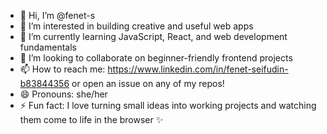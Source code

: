 - 👋 Hi, I’m @fenet-s
- 👀 I’m interested in building creative and useful web apps
- 🌱 I’m currently learning JavaScript, React, and web development fundamentals
- 💞️ I’m looking to collaborate on beginner-friendly frontend projects
- 📫 How to reach me: https://www.linkedin.com/in/fenet-seifudin-b83844356  or open an issue on any of my repos!
- 😄 Pronouns: she/her
- ⚡ Fun fact: I love turning small ideas into working projects and watching them come to life in the browser ✨


<!---
fenet-s/fenet-s is a ✨ special ✨ repository because its `README.md` (this file) appears on your GitHub profile.
You can click the Preview link to take a look at your changes.
--->
